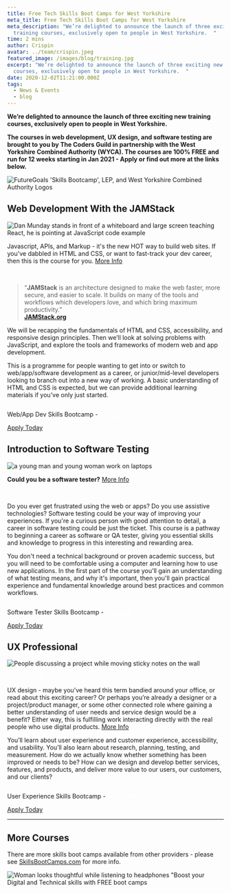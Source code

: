 ```yaml
---
title: Free Tech Skills Boot Camps for West Yorkshire
meta_title: Free Tech Skills Boot Camps for West Yorkshire
meta_description: "We’re delighted to announce the launch of three exciting new
  training courses, exclusively open to people in West Yorkshire.  "
time: 2 mins
author: Crispin
avatar: ../team/crispin.jpeg
featured_image: /images/blog/training.jpg
excerpt: "We’re delighted to announce the launch of three exciting new training
  courses, exclusively open to people in West Yorkshire.  "
date: 2020-12-02T11:21:00.000Z
tags:
  - News & Events
  - blog
---
```

**We’re delighted to announce the launch of three exciting new training courses, exclusively open to people in West Yorkshire.** 

**The courses in web development, UX design, and software testing are brought to you by The Coders Guild in partnership with the West Yorkshire Combined Authority (WYCA). The courses are 100% FREE and run for 12 weeks starting in Jan 2021 - Apply or find out more at the links below.**

![FutureGoals 'Skills Bootcamp', LEP, and West Yorkshire Combined Authority Logos](/images/blog/wycafooter-dk.png "FutureGoals Skills Bootcamps")

## Web Development With the JAMStack 

![Dan Munday stands in front of a whiteboard and large screen teaching React, he is pointing at JavaScript code example](/images/blog/dan-munday-react-training.jpg "Dan Munday teaches React")

Javascript, APIs, and Markup - it's the new HOT way to build web sites. If you've dabbled in HTML and CSS, or want to fast-track your dev career, then this is the course for you. [More Info](/blog/learn-web-and-app-development-with-the-jamstack/)

<a href="https://skills-bootcamp-jamstack.tcg.camp/" class="mt-auto inline-block py-2 px-4 bg-blue-200 text-white text-md font-bold font-heading rounded text-white" style="color: white">APPLY NOW <i class="align-middle ml-2 text-white fas fa-angle-right text-md leading-md" aria-hidden="true"></i></a> 

> “**JAMStack** is an architecture designed to make the web faster, more secure, and easier to scale. It builds on many of the tools and workflows which developers love, and which bring maximum productivity.”\
> **[JAMStack.org](https://jamstack.org/)**

We will be recapping the fundamentals of HTML and CSS, accessibility, and responsive design principles. Then we’ll look at solving problems with JavaScript, and explore the tools and frameworks of modern web and app development.

This is a programme for people wanting to get into or switch to web/app/software development as a career, or junior/mid-level developers looking to branch out into a new way of working. A basic understanding of HTML and CSS is expected, but we can provide additional learning materials if you've only just started.

<div class="md:my-24 my-14">
<div class="rounded bg-blue-200 lg:p-4 py-8 px-6 flex lg:flex-row flex-col get-in-touch items-center"><div class="lg:mr-4 lg:mb-0 mb-6"><img class="h-10 w-10 block" alt="" src="/images/logo/TGC_Square_Logo_White.svg"></div><div class="cta__text"><p class="text-lg leading-xl font-bold text-white text-center lg:text-left lg:mb-0 mb-6">
Web/App Dev Skills Bootcamp - <a style="color:white" href="/blog/learn-web-and-app-development-with-the-jamstack/">More Info</a>
</p></div>
<div class="lg:ml-auto"><a href="https://skills-bootcamp-jamstack.tcg.camp/apply" class=" text-md leading-sm text-blue-200 bg-white py-2 px-4 font-heading font-bold rounded whitespace-no-wrap" >
Apply Today
<i class="fas fa-angle-right text-md leading-sm text-blue-200 ml-2" aria-hidden="true"></i></a></div></div></div>

## Introduction to Software Testing

![a young man and young woman work on laptops](/images/blog/testing.jpg)

**Could you be a software tester?** [More Info](/blog/try-yourself-out-as-a-software-testing-professional/)

<a href="https://skills-bootcamp-jamstack.tcg.camp/https://skills-bootcamp-software-testing.tcg.camp/apply/" class="mt-auto inline-block py-2 px-4 bg-blue-200 text-white text-md font-bold font-heading rounded text-white" style="color: white">APPLY NOW <i class="align-middle ml-2 text-white fas fa-angle-right text-md leading-md" aria-hidden="true"></i></a> 

Do you ever get frustrated using the web or apps? Do you use assistive technologies? Software testing could be your way of improving your experiences. If you're a curious person with good attention to detail, a career in software testing could be just the ticket. This course is a pathway to beginning a career as software or QA tester, giving you essential skills and knowledge to progress in this interesting and rewarding area. 

You don't need a technical background or proven academic success, but you will need to be comfortable using a computer and learning how to use new applications. In the first part of the course you'll gain an understanding of what testing means, and why it's important, then you'll gain practical experience and fundamental knowledge around best practices and common workflows.

<div class="md:my-24 my-14">
<div class="rounded bg-blue-200 lg:p-4 py-8 px-6 flex lg:flex-row flex-col get-in-touch items-center"><div class="lg:mr-4 lg:mb-0 mb-6"><img class="h-10 w-10 block" alt="" src="/images/logo/TGC_Square_Logo_White.svg"></div><div class="cta__text"><p class="text-lg leading-xl font-bold text-white text-center lg:text-left lg:mb-0 mb-6">
Software Tester Skills Bootcamp - <a style="color:white" href="/blog/try-yourself-out-as-a-software-testing-professional/">More Info</a>
</p></div>
<div class="lg:ml-auto"><a href="https://skills-bootcamp-software-testing.tcg.camp/apply/" class=" text-md leading-sm text-blue-200 bg-white py-2 px-4 font-heading font-bold rounded whitespace-no-wrap" >
Apply Today
<i class="fas fa-angle-right text-md leading-sm text-blue-200 ml-2" aria-hidden="true"></i></a></div></div></div>

## UX Professional

![People discussing a project while moving sticky notes on the wall](/images/blog/ux.jpg)

<a href="https://skills-bootcamp-jamstack.tcg.camp/https://skills-bootcamp-ux.tcg.camp/apply/" class="mt-auto inline-block py-2 px-4 bg-blue-200 text-white text-md font-bold font-heading rounded text-white" style="color: white">APPLY NOW <i class="align-middle ml-2 text-white fas fa-angle-right text-md leading-md" aria-hidden="true"></i></a> 

UX design - maybe you’ve heard this term bandied around your office, or read about this exciting career? Or perhaps you’re already a designer or a project/product manager, or some other connected role where gaining a better understanding of user needs and service design would be a benefit? Either way, this is fulfilling work interacting directly with the real people who use digital products. [More Info](/blog/free-course-discover-user-experience-design/)

You’ll learn about user experience and customer experience, accessibility, and usability. You’ll also learn about research, planning, testing, and measurement. How do we actually know whether something has been improved or needs to be? How can we design and develop better services, features, and products, and deliver more value to our users, our customers, and our clients?

<div class="md:my-24 my-14">
<div class="rounded bg-blue-200 lg:p-4 py-8 px-6 flex lg:flex-row flex-col get-in-touch items-center"><div class="lg:mr-4 lg:mb-0 mb-6"><img class="h-10 w-10 block" alt="" src="/images/logo/TGC_Square_Logo_White.svg"></div><div class="cta__text"><p class="text-lg leading-xl font-bold text-white text-center lg:text-left lg:mb-0 mb-6">
User Experience Skills Bootcamp - <a style="color:white" href="/blog/free-course-discover-user-experience-design/">More Info</a>
</p></div>
<div class="lg:ml-auto"><a href="https://skills-bootcamp-ux.tcg.camp/apply/" class=" text-md leading-sm text-blue-200 bg-white py-2 px-4 font-heading font-bold rounded whitespace-no-wrap" >
Apply Today
<i class="fas fa-angle-right text-md leading-sm text-blue-200 ml-2" aria-hidden="true"></i></a></div></div></div>

- - -

## More Courses

There are more skills boot camps available from other providers - please see [SkillsBootCamps.com](https://www.skillsbootcamps.com/) for more info.

![Woman looks thoughtful while listening to headphones "Boost your Digital and Technical skills with FREE boot camps](/images/blog/screenshot-2020-12-11-at-15.36.46.png "Skills Bootcamps from WYCA")